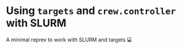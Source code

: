 # Using `targets` and `crew.controller` with SLURM

A minimal reprex to work with SLURM and targets :computer:
